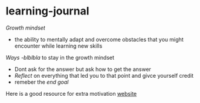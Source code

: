 # learning-journal
*Growth mindset*
- the ability to mentally adapt and overcome obstacles that you might encounter while learning new skills


*Ways -blblbla* to stay in the growth mindset 
- Dont ask for the answer but ask how to get the answer 
- *Reflect* on everything that led you to that point and givce yourself credit
- remeber the *end goal* 

Here is a good resource for extra motivation
[website](https://motivationgrid.com/)
